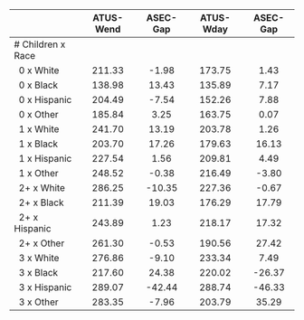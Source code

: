 
|                      |    ATUS-Wend |     ASEC-Gap |    ATUS-Wday |     ASEC-Gap |
| -------------------- | :----------: | :----------: | :----------: | :----------: |
| # Children x Race    |              |              |              |              |
| &nbsp;&nbsp;0 x White |       211.33 |        -1.98 |       173.75 |         1.43 |
| &nbsp;&nbsp;0 x Black |       138.98 |        13.43 |       135.89 |         7.17 |
| &nbsp;&nbsp;0 x Hispanic |       204.49 |        -7.54 |       152.26 |         7.88 |
| &nbsp;&nbsp;0 x Other |       185.84 |         3.25 |       163.75 |         0.07 |
| &nbsp;&nbsp;1 x White |       241.70 |        13.19 |       203.78 |         1.26 |
| &nbsp;&nbsp;1 x Black |       203.70 |        17.26 |       179.63 |        16.13 |
| &nbsp;&nbsp;1 x Hispanic |       227.54 |         1.56 |       209.81 |         4.49 |
| &nbsp;&nbsp;1 x Other |       248.52 |        -0.38 |       216.49 |        -3.80 |
| &nbsp;&nbsp;2+ x White |       286.25 |       -10.35 |       227.36 |        -0.67 |
| &nbsp;&nbsp;2+ x Black |       211.39 |        19.03 |       176.29 |        17.79 |
| &nbsp;&nbsp;2+ x Hispanic |       243.89 |         1.23 |       218.17 |        17.32 |
| &nbsp;&nbsp;2+ x Other |       261.30 |        -0.53 |       190.56 |        27.42 |
| &nbsp;&nbsp;3 x White |       276.86 |        -9.10 |       233.34 |         7.49 |
| &nbsp;&nbsp;3 x Black |       217.60 |        24.38 |       220.02 |       -26.37 |
| &nbsp;&nbsp;3 x Hispanic |       289.07 |       -42.44 |       288.74 |       -46.33 |
| &nbsp;&nbsp;3 x Other |       283.35 |        -7.96 |       203.79 |        35.29 |

